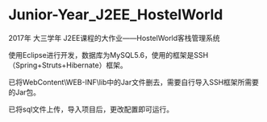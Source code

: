 # Junior-Year_J2EE_HostelWorld
2017年 大三学年 J2EE课程的大作业——HostelWorld客栈管理系统

使用Eclipse进行开发，数据库为MySQL5.6，使用的框架是SSH（Spring+Struts+Hibernate）框架。

已将WebContent\WEB-INF\lib中的Jar文件删去，需要自行导入SSH框架所需要的Jar包。

已将sql文件上传，导入项目后，更改配置即可运行。
